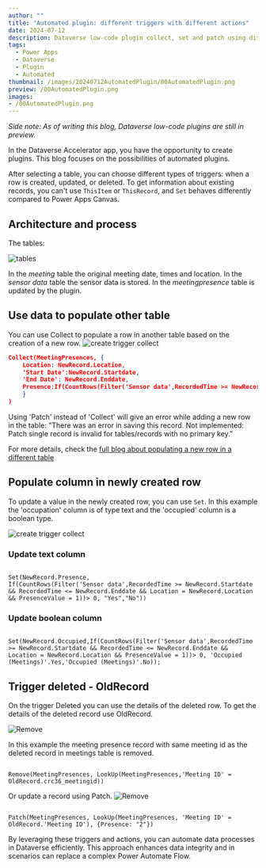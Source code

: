 ```yaml
---
author: ""
title: "Automated plugin: different triggers with different actions"
date: 2024-07-12
description: Dataverse low-code plugin collect, set and patch using different triggers
tags:
  - Power Apps
  - Dataverse
  - Plugin
  - Automated
thumbnail: /images/20240712AutomatedPlugin/00AutomatedPlugin.png
preview: /00AutomatedPlugin.png
images: 
- /00AutomatedPlugin.png
---
```


*Side note: As of writing this blog, Dataverse low-code plugins are still in preview.*

In the Dataverse Accelerator app, you have the opportunity to create plugins. This blog focuses on the possibilities of automated plugins.

After selecting a table, you can choose different types of triggers: when a row is created, updated, or deleted. To get information about existing records, you can't use `ThisItem` or `ThisRecord`, and `Set` behaves differently compared to Power Apps Canvas.

## Architecture and process
The tables:

![tables](/images/20240712AutomatedPlugin/tables.png)


In the *meeting*  table the original meeting date, times and location.
In the *sensor data*  table the sensor data is stored.
In the *meetingpresence* table is updated by the plugin.



## Use data to populate other table
You can use Collect to populate a row in another table based on the creation of a new row.
![create trigger collect](/images/20240712AutomatedPlugin/createtriggercollect.png)


```json
Collect(MeetingPresences, {
    Location: NewRecord.Location, 
    'Start Date':NewRecord.Startdate, 
    'End Date': NewRecord.Enddate, 
    Presence:If(CountRows(Filter('Sensor data',RecordedTime >= NewRecord.Startdate && RecordedTime <= NewRecord.Enddate && Location = NewRecord.Location && PresenceValue = 1))> 0, "Yes","No")
    }
)
```

Using 'Patch' instead of 'Collect' will give an error while adding a new row in the table: "There was an error in saving this record. Not implemented: Patch single record is invalid for tables/records with no primary key."

For more details, check the [full blog about populating a new row in a different table](/blog/20240707-DataverseLowCodePlugin)

## Populate column in newly created row
To update a value in the newly created row, you can use `Set`. 
In this example the 'occupation' column is of type text and the 'occupied' column is a boolean type.

![create trigger collect](/images/20240712AutomatedPlugin/set.png)


### Update text column
<code>
Set(NewRecord.Presence,
If(CountRows(Filter('Sensor data',RecordedTime >= NewRecord.Startdate && RecordedTime <= NewRecord.Enddate && Location = NewRecord.Location && PresenceValue = 1))> 0, "Yes","No"))
</code>

### Update boolean column
<code>
Set(NewRecord.Occupied,If(CountRows(Filter('Sensor data',RecordedTime >= NewRecord.Startdate && RecordedTime <= NewRecord.Enddate && Location = NewRecord.Location && PresenceValue = 1))> 0, 'Occupied (Meetings)'.Yes,'Occupied (Meetings)'.No));
</code>



## Trigger deleted - OldRecord
On the trigger Deleted you can use the details of the deleted row. 
To get the details of the deleted record use OldRecord.


![Remove](/images/20240712AutomatedPlugin/deleted-remove.png)

In this example the meeting presence record with same meeting id as the deleted record in meetings table is removed.

<code>
Remove(MeetingPresences, LookUp(MeetingPresences,'Meeting ID' = OldRecord.crc36_meetingid))
</code>


Or update a record using Patch.
![Remove](/images/20240712AutomatedPlugin/deleted-patch.png)

<code>
Patch(MeetingPresences, LookUp(MeetingPresences, 'Meeting ID' = OldRecord.'Meeting ID'), {Presence: "2"})
</code>

By leveraging these triggers and actions, you can automate data processes in Dataverse efficiently. This approach enhances data integrity and in scenarios can replace a complex Power Automate Flow.